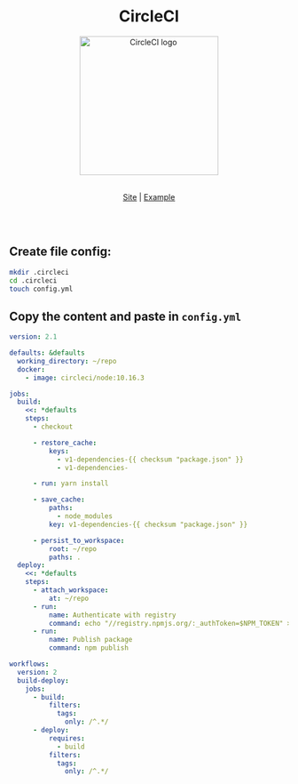 <div align="center">
  <h1>CircleCI</h1>
</div>

<div align="center">
  <img alt="CircleCI logo" width="250px" src="https://elo7.dev/images/rodando-seus-testes-no-circle-ci-1.png" />
  <br />
  <br />
  
  [Site](https://circleci.com/) | [Example](examples/.circleci)
</div>

<br />
<br />

## Create file config:

```sh
mkdir .circleci
cd .circleci
touch config.yml
```

## Copy the content and paste in `config.yml`

```yaml
version: 2.1

defaults: &defaults
  working_directory: ~/repo
  docker:
    - image: circleci/node:10.16.3

jobs:
  build:
    <<: *defaults
    steps:
      - checkout

      - restore_cache:
          keys:
            - v1-dependencies-{{ checksum "package.json" }}
            - v1-dependencies-

      - run: yarn install

      - save_cache:
          paths:
            - node_modules
          key: v1-dependencies-{{ checksum "package.json" }}

      - persist_to_workspace:
          root: ~/repo
          paths: .
  deploy:
    <<: *defaults
    steps:
      - attach_workspace:
          at: ~/repo
      - run:
          name: Authenticate with registry
          command: echo "//registry.npmjs.org/:_authToken=$NPM_TOKEN" > ~/repo/.npmrc
      - run:
          name: Publish package
          command: npm publish

workflows:
  version: 2
  build-deploy:
    jobs:
      - build:
          filters:
            tags:
              only: /^.*/
      - deploy:
          requires:
            - build
          filters:
            tags:
              only: /^.*/
```
